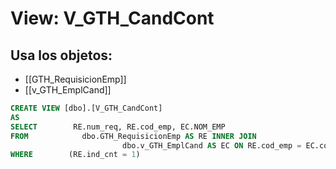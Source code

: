 # View: V_GTH_CandCont

## Usa los objetos:
- [[GTH_RequisicionEmp]]
- [[v_GTH_EmplCand]]

```sql
CREATE VIEW [dbo].[V_GTH_CandCont]
AS
SELECT        RE.num_req, RE.cod_emp, EC.NOM_EMP
FROM            dbo.GTH_RequisicionEmp AS RE INNER JOIN
                         dbo.v_GTH_EmplCand AS EC ON RE.cod_emp = EC.cod_emp
WHERE        (RE.ind_cnt = 1)

```
